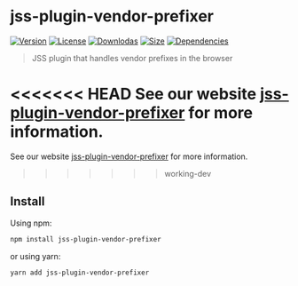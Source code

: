 # jss-plugin-vendor-prefixer

[![Version](https://img.shields.io/npm/v/jss-plugin-vendor-prefixer.svg?style=flat)](https://npmjs.org/package/jss-plugin-vendor-prefixer)
[![License](https://img.shields.io/npm/l/jss-plugin-vendor-prefixer.svg?style=flat)](https://github.com/cssinjs/jss/blob/master/LICENSE)
[![Downlodas](https://img.shields.io/npm/dm/jss-plugin-vendor-prefixer.svg?style=flat)](https://npmjs.org/package/jss-plugin-vendor-prefixer)
[![Size](https://img.shields.io/bundlephobia/minzip/jss-plugin-vendor-prefixer.svg?style=flat)](https://npmjs.org/package/jss-plugin-vendor-prefixer)
[![Dependencies](https://img.shields.io/david/cssinjs/jss.svg?path=packages%2Fjss-plugin-vendor-prefixer&style=flat)](https://npmjs.org/package/jss-plugin-vendor-prefixer)

> JSS plugin that handles vendor prefixes in the browser

<<<<<<< HEAD
See our website [jss-plugin-vendor-prefixer](https://cssinjs.org/jss-plugin-vendor-prefixer?v=v10.8.0) for more information.
=======
See our website [jss-plugin-vendor-prefixer](https://cssinjs.org/jss-plugin-vendor-prefixer?v=v10.8.2) for more information.
>>>>>>> working-dev

## Install

Using npm:

```sh
npm install jss-plugin-vendor-prefixer
```

or using yarn:

```sh
yarn add jss-plugin-vendor-prefixer
```
